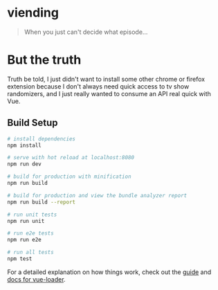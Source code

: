 # viending

> When you just can't decide what episode...

# But the truth

Truth be told, I just didn't want to install some other chrome or firefox extension because I don't always need quick access to tv show randomizers, and I just really wanted to consume an API real quick with Vue.

## Build Setup

``` bash
# install dependencies
npm install

# serve with hot reload at localhost:8080
npm run dev

# build for production with minification
npm run build

# build for production and view the bundle analyzer report
npm run build --report

# run unit tests
npm run unit

# run e2e tests
npm run e2e

# run all tests
npm test
```

For a detailed explanation on how things work, check out the [guide](http://vuejs-templates.github.io/webpack/) and [docs for vue-loader](http://vuejs.github.io/vue-loader).
